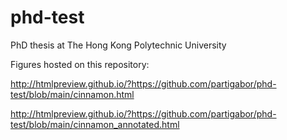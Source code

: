 # phd-test
PhD thesis at The Hong Kong Polytechnic University

Figures hosted on this repository:

http://htmlpreview.github.io/?https://github.com/partigabor/phd-test/blob/main/cinnamon.html

http://htmlpreview.github.io/?https://github.com/partigabor/phd-test/blob/main/cinnamon_annotated.html
